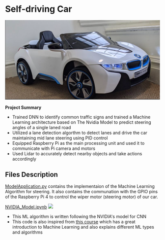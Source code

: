 # Self-driving Car
![](/images/pic01.jpg)

**Project Summary**

- Trained DNN to identify common traffic signs and trained a Machine Learning architecture based on The Nvidia Model to predict steering angles of a single laned road
- Utilized a lane detection algorthm to detect lanes and drive the car maintaining mid lane steering using PID control
- Equipped Raspberry Pi as the main processing unit and used it to communicate with Pi camera and motors
- Used Lidar to accurately detect nearby objects and take actions accordingly

## Files Description

[ModelApplication.py](/ModelApplication.py) contains the implementaion of the Machine Learning Algorithm for steering. It also contains the communation with the GPIO pins of the Raspberry Pi 4 to control the wiper motor (steering motor) of our car. 

[NVIDIA_Model.ipynb](/NVIDIA_Model.ipynb)
![](https://www.google.com/url?sa=i&url=https%3A%2F%2Fdeveloper.nvidia.com%2Fblog%2Fdeep-learning-self-driving-cars%2F&psig=AOvVaw0MfS5_e0LZlX-ZPg8U-KUy&ust=1617740053200000&source=images&cd=vfe&ved=0CAIQjRxqFwoTCPitwLz15-8CFQAAAAAdAAAAABAD)
- This ML algorithm is written following the NVIDIA's model for CNN
- This code is also inspired from [this course](https://www.udemy.com/course/applied-deep-learningtm-the-complete-self-driving-car-course/) which has a great introduction to Machine Learning and also explains different ML types and algorithms 
